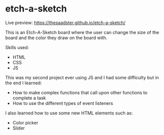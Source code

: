 # etch-a-sketch
Live preview: https://thesaadster.github.io/etch-a-sketch/

This is an Etch-A-Sketch board where the user can change the size of the board and the color they draw on the board with.

Skills used:
- HTML
- CSS
- JS

This was my second project ever using JS and I had some difficulty but in the end I learned:
- How to make complex functions that call upon other functions to complete a task
- How to use the different types of event listeners

I also learned how to use some new HTML elements such as:
- Color picker
- Slider